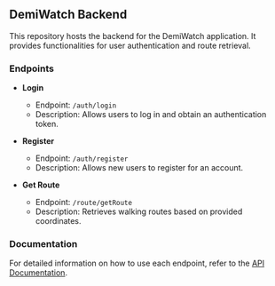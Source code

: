 ## DemiWatch Backend

This repository hosts the backend for the DemiWatch application. It provides functionalities for user authentication and route retrieval.

### Endpoints

- **Login**
  - Endpoint: `/auth/login`
  - Description: Allows users to log in and obtain an authentication token.

- **Register**
  - Endpoint: `/auth/register`
  - Description: Allows new users to register for an account.

- **Get Route**
  - Endpoint: `/route/getRoute`
  - Description: Retrieves walking routes based on provided coordinates.

### Documentation

For detailed information on how to use each endpoint, refer to the [API Documentation](https://documenter.getpostman.com/view/23416612/2s9YJgSfUB).

